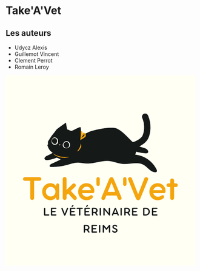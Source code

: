 # Take'A'Vet

## Les auteurs

- Udycz Alexis
- Guillemot Vincent
- Clement Perrot
- Romain Leroy

![Logo de TakeAVet](Logo.png)